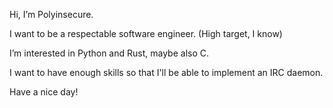 Hi, I’m Polyinsecure.

I want to be a respectable software engineer. (High target, I know)

I’m interested in Python and Rust, maybe also C.

I want to have enough skills so that I'll be able to implement an IRC daemon.

Have a nice day!

<!---
Polyinsecure/Polyinsecure is a ✨ special ✨ repository because its `README.md` (this file) appears on your GitHub profile.
You can click the Preview link to take a look at your changes.
--->
